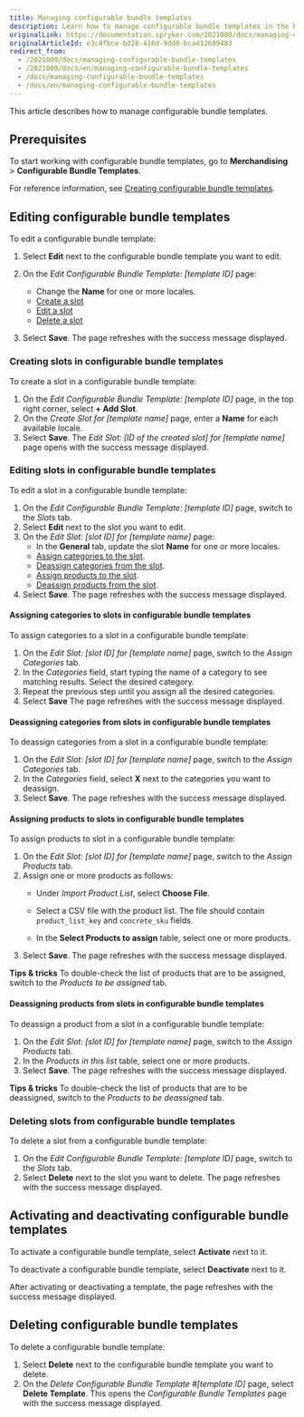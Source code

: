 ```yaml
---
title: Managing configurable bundle templates
description: Learn how to manage configurable bundle templates in the Back Office.
originalLink: https://documentation.spryker.com/2021080/docs/managing-configurable-bundle-templates
originalArticleId: e3c4fbce-bd28-416d-9dd0-bca412689483
redirect_from:
  - /2021080/docs/managing-configurable-bundle-templates
  - /2021080/docs/en/managing-configurable-bundle-templates
  - /docs/managing-configurable-bundle-templates
  - /docs/en/managing-configurable-bundle-templates
---
```


This article describes how to manage configurable bundle templates.

## Prerequisites

To start working with configurable bundle templates, go to **Merchandising** > **Configurable Bundle Templates**.

For reference information, see [Creating configurable bundle templates](/docs/scos/user/back-office-user-guides/{{page.version}}/merchandising/configurable-bundle-templates/creating-configurable-bundle-templates.html#reference-information-creating-configurable-bundles).

## Editing configurable bundle templates

To edit a configurable bundle template:
1. Select **Edit** next to the configurable bundle template you want to edit.
2. On the *Edit Configurable Bundle Template: [template ID]* page:
    - Change the **Name** for one or more locales.
    - [Create a slot](#creating-slots-in-configurable-bundle-templates)
    - [Edit a slot](#editing-slots-in-configurable-bundle-templates)
    - [Delete a slot](#deleting-slots-from-configurable-bundle-templates)

3. Select **Save**.
The page refreshes with the success message displayed.

### Creating slots in configurable bundle templates
To create a slot in a configurable bundle template:

1. On the *Edit Configurable Bundle Template: [template ID]* page, in the top right corner, select **+ Add Slot**.
2. On the *Create Slot for [template name]* page, enter a **Name** for each available locale.
3. Select **Save**.
The *Edit Slot: [ID of the created slot] for [template name]* page opens with the success message displayed.

### Editing slots in configurable bundle templates

To edit a slot in a configurable bundle template:

1. On the *Edit Configurable Bundle Template: [template ID]* page, switch to the *Slots* tab.
2. Select **Edit** next to the slot you want to edit.
3. On the *Edit Slot: [slot ID] for [template name]* page:
    * In the **General** tab, update the slot **Name** for one or more locales.
    * [Assign categories to the slot](assigning-categories-to-slots-in-configurable-bundle-templates).
    * [Deassign categories from the slot](deassigning-categories-from-slots-in-configurable-bundle-templates).
    * [Assign products to the slot](assigning-products-to-slots-in-configurable-bundle-templates).
    * [Deassign products from the slot](deassigning-products-from-slots-in-configurable-bundle-templates).
4. Select **Save**.
The page refreshes with the success message displayed.

#### Assigning categories to slots in configurable bundle templates

To assign categories to a slot in a configurable bundle template:
1. On the *Edit Slot: [slot ID] for [template name]* page, switch to the *Assign Categories* tab.
2. In the *Categories* field, start typing the name of a category to see matching results. Select the desired category.
3. Repeat the previous step until you assign all the desired categories.
4. Select **Save**
The page refreshes with the success message displayed.

#### Deassigning categories from slots in configurable bundle templates

To deassign categories from a slot in a configurable bundle template:
1. On the *Edit Slot: [slot ID] for [template name]* page, switch to the *Assign Categories* tab.
2. In the *Categories* field, select **X** next to the categories you want to deassign.
3. Select **Save**.
The page refreshes with the success message displayed.


#### Assigning products to slots in configurable bundle templates

To assign products to slot in a configurable bundle template:

1. On the *Edit Slot: [slot ID] for [template name]* page, switch to the *Assign Products* tab.
2. Assign one or more products as follows:
    * Under *Import Product List*, select **Choose File**. 
    * Select a CSV file with the product list.
        The file should contain `product_list_key` and `concrete_sku` fields.

    * In the **Select Products to assign** table, select one or more products.
6. Select **Save**.
The page refreshes with the success message displayed.

**Tips & tricks**
To double-check the list of products that are to be assigned, switch to the *Products to be assigned* tab.

#### Deassigning products from slots in configurable bundle templates

To deassign a product from a slot in a configurable bundle template:

1. On the *Edit Slot: [slot ID] for [template name]* page, switch to the *Assign Products* tab.
2. In the *Products in this list* table, select one or more products.
3. Select **Save**.
The page refreshes with the success message displayed.

**Tips & tricks**
To double-check the list of products that are to be deassigned, switch to the *Products to be deassigned* tab.


### Deleting slots from configurable bundle templates

To delete a slot from a configurable bundle template:

1. On the *Edit Configurable Bundle Template: [template ID]* page, switch to the *Slots* tab.
2. Select **Delete** next to the slot you want to delete.
The page refreshes with the success message displayed.

## Activating and deactivating configurable bundle templates

To activate a configurable bundle template, select **Activate** next to it.

To deactivate a configurable bundle template, select **Deactivate** next to it.

After activating or deactivating a template, the page refreshes with the success message displayed.

## Deleting configurable bundle templates

To delete a configurable bundle template:

1. Select **Delete** next to the configurable bundle template you want to delete.
2. On the *Delete Configurable Bundle Template #[template ID]* page, select **Delete Template**.
This opens the *Configurable Bundle Templates* page with the success message displayed.

